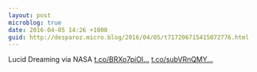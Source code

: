 ```yaml
---
layout: post
microblog: true
date: 2016-04-05 14:26 +1000
guid: http://desparoz.micro.blog/2016/04/05/t717206715415072776.html
---
```

Lucid Dreaming  via NASA [t.co/BRXo7piOI...](https://t.co/BRXo7piOI9) [t.co/subVRnQMY...](https://t.co/subVRnQMYs)
